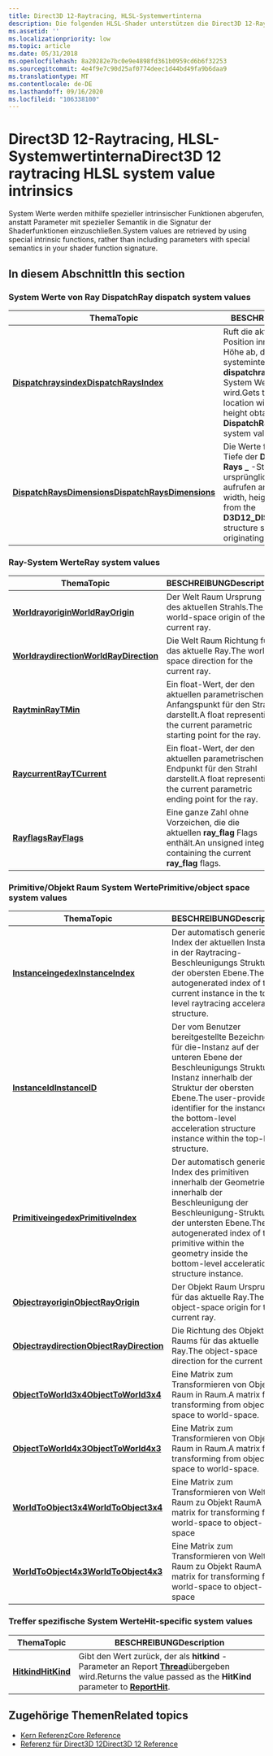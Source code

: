 ```yaml
---
title: Direct3D 12-Raytracing, HLSL-Systemwertinterna
description: Die folgenden HLSL-Shader unterstützen die Direct3D 12-Raytracing-Pipeline.
ms.assetid: ''
ms.localizationpriority: low
ms.topic: article
ms.date: 05/31/2018
ms.openlocfilehash: 8a20282e7bc0e9e4898fd361b0959cd6b6f32253
ms.sourcegitcommit: 4e4f9e7c90d25af0774deec1d44bd49fa9b6daa9
ms.translationtype: MT
ms.contentlocale: de-DE
ms.lasthandoff: 09/16/2020
ms.locfileid: "106338100"
---
```

# <a name="direct3d-12-raytracing-hlsl-system-value-intrinsics"></a><span data-ttu-id="bb247-103">Direct3D 12-Raytracing, HLSL-Systemwertinterna</span><span class="sxs-lookup"><span data-stu-id="bb247-103">Direct3D 12 raytracing HLSL system value intrinsics</span></span>

<span data-ttu-id="bb247-104">System Werte werden mithilfe spezieller intrinsischer Funktionen abgerufen, anstatt Parameter mit spezieller Semantik in die Signatur der Shaderfunktionen einzuschließen.</span><span class="sxs-lookup"><span data-stu-id="bb247-104">System values are retrieved by using special intrinsic functions, rather than including parameters with special semantics in your shader function signature.</span></span> 

## <a name="in-this-section"></a><span data-ttu-id="bb247-105">In diesem Abschnitt</span><span class="sxs-lookup"><span data-stu-id="bb247-105">In this section</span></span>

### <a name="ray-dispatch-system-values"></a><span data-ttu-id="bb247-106">System Werte von Ray Dispatch</span><span class="sxs-lookup"><span data-stu-id="bb247-106">Ray dispatch system values</span></span>

| <span data-ttu-id="bb247-107">Thema</span><span class="sxs-lookup"><span data-stu-id="bb247-107">Topic</span></span> | <span data-ttu-id="bb247-108">BESCHREIBUNG</span><span class="sxs-lookup"><span data-stu-id="bb247-108">Description</span></span> |
|-|-|
| [<span data-ttu-id="bb247-109">**Dispatchraysindex**</span><span class="sxs-lookup"><span data-stu-id="bb247-109">**DispatchRaysIndex**</span></span>](dispatchraysindex.md) | <span data-ttu-id="bb247-110">Ruft die aktuelle x-und y-Position innerhalb der Breite und Höhe ab, die mit dem systeminternen **dispatchraysdimensions** -System Wert abgerufen wird.</span><span class="sxs-lookup"><span data-stu-id="bb247-110">Gets the current x and y location within the width and height obtained with the **DispatchRaysDimensions** system value intrinsic.</span></span> |
| [<span data-ttu-id="bb247-111">**DispatchRaysDimensions**</span><span class="sxs-lookup"><span data-stu-id="bb247-111">**DispatchRaysDimensions**</span></span>](dispatchraysdimensions.md) | <span data-ttu-id="bb247-112">Die Werte für Breite, Höhe und Tiefe der **D3D12 \_ Dispatch \_ Rays \_** -Struktur, die in den ursprünglichen **dispatchrays** -aufrufen angegeben sind.</span><span class="sxs-lookup"><span data-stu-id="bb247-112">The width, height and depth values from the **D3D12\_DISPATCH\_RAYS\_DESC** structure specified in the originating **DispatchRays** call.</span></span> |

### <a name="ray-system-values"></a><span data-ttu-id="bb247-113">Ray-System Werte</span><span class="sxs-lookup"><span data-stu-id="bb247-113">Ray system values</span></span>

| <span data-ttu-id="bb247-114">Thema</span><span class="sxs-lookup"><span data-stu-id="bb247-114">Topic</span></span> | <span data-ttu-id="bb247-115">BESCHREIBUNG</span><span class="sxs-lookup"><span data-stu-id="bb247-115">Description</span></span> |
|-|-|
| [<span data-ttu-id="bb247-116">**Worldrayorigin**</span><span class="sxs-lookup"><span data-stu-id="bb247-116">**WorldRayOrigin**</span></span>](worldrayorigin.md) | <span data-ttu-id="bb247-117">Der Welt Raum Ursprung des aktuellen Strahls.</span><span class="sxs-lookup"><span data-stu-id="bb247-117">The world-space origin of the current ray.</span></span> |
| [<span data-ttu-id="bb247-118">**Worldraydirection**</span><span class="sxs-lookup"><span data-stu-id="bb247-118">**WorldRayDirection**</span></span>](worldraydirection.md) | <span data-ttu-id="bb247-119">Die Welt Raum Richtung für das aktuelle Ray.</span><span class="sxs-lookup"><span data-stu-id="bb247-119">The world-space direction for the current ray.</span></span> |
| [<span data-ttu-id="bb247-120">**Raytmin**</span><span class="sxs-lookup"><span data-stu-id="bb247-120">**RayTMin**</span></span>](raytmin.md) | <span data-ttu-id="bb247-121">Ein float-Wert, der den aktuellen parametrischen Anfangspunkt für den Strahl darstellt.</span><span class="sxs-lookup"><span data-stu-id="bb247-121">A float representing the current parametric starting point for the ray.</span></span> |
| [<span data-ttu-id="bb247-122">**Raycurrent**</span><span class="sxs-lookup"><span data-stu-id="bb247-122">**RayTCurrent**</span></span>](raytcurrent.md) | <span data-ttu-id="bb247-123">Ein float-Wert, der den aktuellen parametrischen Endpunkt für den Strahl darstellt.</span><span class="sxs-lookup"><span data-stu-id="bb247-123">A float representing the current parametric ending point for the ray.</span></span>  |
| [<span data-ttu-id="bb247-124">**Rayflags**</span><span class="sxs-lookup"><span data-stu-id="bb247-124">**RayFlags**</span></span>](rayflags.md) | <span data-ttu-id="bb247-125">Eine ganze Zahl ohne Vorzeichen, die die aktuellen **ray_flag** Flags enthält.</span><span class="sxs-lookup"><span data-stu-id="bb247-125">An unsigned integer containing the current **ray_flag** flags.</span></span> |

### <a name="primitiveobject-space-system-values"></a><span data-ttu-id="bb247-126">Primitive/Objekt Raum System Werte</span><span class="sxs-lookup"><span data-stu-id="bb247-126">Primitive/object space system values</span></span>

| <span data-ttu-id="bb247-127">Thema</span><span class="sxs-lookup"><span data-stu-id="bb247-127">Topic</span></span> | <span data-ttu-id="bb247-128">BESCHREIBUNG</span><span class="sxs-lookup"><span data-stu-id="bb247-128">Description</span></span> |
|-|-|
| [<span data-ttu-id="bb247-129">**Instanceingedex**</span><span class="sxs-lookup"><span data-stu-id="bb247-129">**InstanceIndex**</span></span>](instanceindex.md) | <span data-ttu-id="bb247-130">Der automatisch generierte Index der aktuellen Instanz in der Raytracing-Beschleunigungs Struktur der obersten Ebene.</span><span class="sxs-lookup"><span data-stu-id="bb247-130">The autogenerated index of the current instance in the top-level raytracing acceleration structure.</span></span> |
| [<span data-ttu-id="bb247-131">**InstanceId**</span><span class="sxs-lookup"><span data-stu-id="bb247-131">**InstanceID**</span></span>](instanceid.md) | <span data-ttu-id="bb247-132">Der vom Benutzer bereitgestellte Bezeichner für die-Instanz auf der unteren Ebene der Beschleunigungs Struktur Instanz innerhalb der Struktur der obersten Ebene.</span><span class="sxs-lookup"><span data-stu-id="bb247-132">The user-provided identifier for the instance on the bottom-level acceleration structure instance within the top-level structure.</span></span> |
| [<span data-ttu-id="bb247-133">**Primitiveingedex**</span><span class="sxs-lookup"><span data-stu-id="bb247-133">**PrimitiveIndex**</span></span>](primitiveindex.md) | <span data-ttu-id="bb247-134">Der automatisch generierte Index des primitiven innerhalb der Geometrie innerhalb der Beschleunigung der Beschleunigung-Struktur der untersten Ebene.</span><span class="sxs-lookup"><span data-stu-id="bb247-134">The autogenerated index of the primitive within the geometry inside the bottom-level acceleration structure instance.</span></span> |
| [<span data-ttu-id="bb247-135">**Objectrayorigin**</span><span class="sxs-lookup"><span data-stu-id="bb247-135">**ObjectRayOrigin**</span></span>](objectrayorigin.md) | <span data-ttu-id="bb247-136">Der Objekt Raum Ursprung für das aktuelle Ray.</span><span class="sxs-lookup"><span data-stu-id="bb247-136">The object-space origin for the current ray.</span></span> |
| [<span data-ttu-id="bb247-137">**Objectraydirection**</span><span class="sxs-lookup"><span data-stu-id="bb247-137">**ObjectRayDirection**</span></span>](objectraydirection.md) | <span data-ttu-id="bb247-138">Die Richtung des Objekt Raums für das aktuelle Ray.</span><span class="sxs-lookup"><span data-stu-id="bb247-138">The object-space direction for the current ray.</span></span> |
| [<span data-ttu-id="bb247-139">**ObjectToWorld3x4**</span><span class="sxs-lookup"><span data-stu-id="bb247-139">**ObjectToWorld3x4**</span></span>](objecttoworld3x4.md) | <span data-ttu-id="bb247-140">Eine Matrix zum Transformieren von Objekt Raum in Raum.</span><span class="sxs-lookup"><span data-stu-id="bb247-140">A matrix for transforming from object-space to world-space.</span></span> |
| [<span data-ttu-id="bb247-141">**ObjectToWorld4x3**</span><span class="sxs-lookup"><span data-stu-id="bb247-141">**ObjectToWorld4x3**</span></span>](objecttoworld4x3.md) | <span data-ttu-id="bb247-142">Eine Matrix zum Transformieren von Objekt Raum in Raum.</span><span class="sxs-lookup"><span data-stu-id="bb247-142">A matrix for transforming from object-space to world-space.</span></span> |
| [<span data-ttu-id="bb247-143">**WorldToObject3x4**</span><span class="sxs-lookup"><span data-stu-id="bb247-143">**WorldToObject3x4**</span></span>](worldtoobject3x4.md) | <span data-ttu-id="bb247-144">Eine Matrix zum Transformieren von Welt Raum zu Objekt Raum</span><span class="sxs-lookup"><span data-stu-id="bb247-144">A matrix for transforming from world-space to object-space</span></span> |
| [<span data-ttu-id="bb247-145">**WorldToObject4x3**</span><span class="sxs-lookup"><span data-stu-id="bb247-145">**WorldToObject4x3**</span></span>](worldtoobject4x3.md) | <span data-ttu-id="bb247-146">Eine Matrix zum Transformieren von Welt Raum zu Objekt Raum</span><span class="sxs-lookup"><span data-stu-id="bb247-146">A matrix for transforming from world-space to object-space</span></span> |
### <a name="hit-specific-system-values"></a><span data-ttu-id="bb247-147">Treffer spezifische System Werte</span><span class="sxs-lookup"><span data-stu-id="bb247-147">Hit-specific system values</span></span>

| <span data-ttu-id="bb247-148">Thema</span><span class="sxs-lookup"><span data-stu-id="bb247-148">Topic</span></span> | <span data-ttu-id="bb247-149">BESCHREIBUNG</span><span class="sxs-lookup"><span data-stu-id="bb247-149">Description</span></span> |
|-|-|
| [<span data-ttu-id="bb247-150">**Hitkind**</span><span class="sxs-lookup"><span data-stu-id="bb247-150">**HitKind**</span></span>](hitkind.md) | <span data-ttu-id="bb247-151">Gibt den Wert zurück, der als **hitkind** -Parameter an Report [**Thread**](reporthit-function.md)übergeben wird.</span><span class="sxs-lookup"><span data-stu-id="bb247-151">Returns the value passed as the **HitKind** parameter to [**ReportHit**](reporthit-function.md).</span></span> |

## <a name="related-topics"></a><span data-ttu-id="bb247-152">Zugehörige Themen</span><span class="sxs-lookup"><span data-stu-id="bb247-152">Related topics</span></span>

* [<span data-ttu-id="bb247-153">Kern Referenz</span><span class="sxs-lookup"><span data-stu-id="bb247-153">Core Reference</span></span>](direct3d-12-core-reference.md)
* [<span data-ttu-id="bb247-154">Referenz für Direct3D 12</span><span class="sxs-lookup"><span data-stu-id="bb247-154">Direct3D 12 Reference</span></span>](direct3d-12-reference.md)
